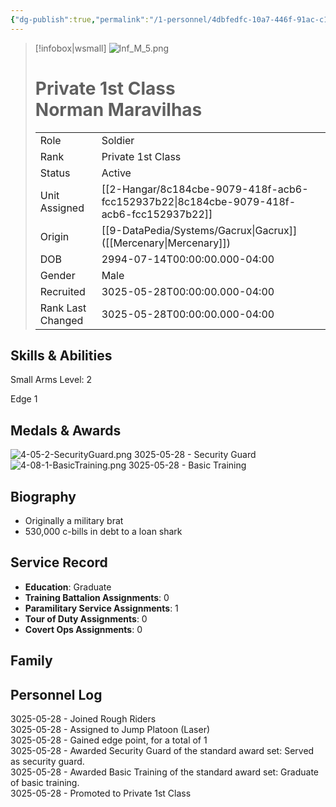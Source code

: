 ```yaml
---
{"dg-publish":true,"permalink":"/1-personnel/4dbfedfc-10a7-446f-91ac-c1d688b95fd3/"}
---
```



> [!infobox|wsmall]
> ![Inf_M_5.png](/img/user/z_Assets/People/Male/Soldier/Inf_M_5.png)
> # Private 1st Class<br>Norman  Maravilhas
> | | |
> | - | - |
> | Role | Soldier |
> | Rank | Private 1st Class |
> | Status | Active |
> | Unit Assigned | [[2-Hangar/8c184cbe-9079-418f-acb6-fcc152937b22\|8c184cbe-9079-418f-acb6-fcc152937b22]]
> | Origin | [[9-DataPedia/Systems/Gacrux\|Gacrux]]<br>([[Mercenary\|Mercenary]]) |
> | DOB | 2994-07-14T00:00:00.000-04:00 |
> | Gender | Male |
> | Recruited | 3025-05-28T00:00:00.000-04:00 |
> | Rank Last Changed | 3025-05-28T00:00:00.000-04:00 |

## Skills & Abilities
Small Arms Level: 2

Edge 1

## Medals & Awards
  
![4-05-2-SecurityGuard.png](/img/user/z_Assets/Awards/ribbons/4-05-2-SecurityGuard.png) 3025-05-28 - Security Guard<br>![4-08-1-BasicTraining.png](/img/user/z_Assets/Awards/ribbons/4-08-1-BasicTraining.png) 3025-05-28 - Basic Training<br>

## Biography
- Originally a military brat
- 530,000 c-bills in debt to a loan shark

## Service Record
- **Education**: Graduate
- **Training Battalion Assignments**: 0
- **Paramilitary Service Assignments**: 1
- **Tour of Duty Assignments**: 0
- **Covert Ops Assignments**: 0

## Family



## Personnel Log
3025-05-28 - Joined Rough Riders<br>3025-05-28 - Assigned to Jump Platoon (Laser)<br>3025-05-28 - Gained edge point, for a total of 1<br>3025-05-28 - Awarded Security Guard of the standard award set: Served as security guard.<br>3025-05-28 - Awarded Basic Training of the standard award set: Graduate of basic training.<br>3025-05-28 - Promoted to Private 1st Class<br>
